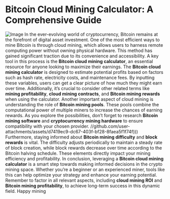 # Bitcoin Cloud Mining Calculator: A Comprehensive Guide

![Image](https://github.com/user-attachments/assets/d7419ec9-dc67-403f-bf28-8faea5f1f74f)
In the ever-evolving world of cryptocurrency, Bitcoin remains at the forefront of digital asset investment. One of the most efficient ways to mine Bitcoin is through cloud mining, which allows users to harness remote computing power without owning physical hardware. This method has gained significant traction due to its convenience and accessibility. A key tool in this process is the **Bitcoin cloud mining calculator**, an essential resource for anyone looking to maximize their earnings.
The **Bitcoin cloud mining calculator** is designed to estimate potential profits based on factors such as hash rate, electricity costs, and maintenance fees. By inputting these variables, users can get a clear picture of how much they might earn over time. Additionally, it’s crucial to consider other related terms like **mining profitability**, **cloud mining contracts**, and **Bitcoin mining rewards** when using the calculator.
Another important aspect of cloud mining is understanding the role of **Bitcoin mining pools**. These pools combine the computational power of multiple miners to increase the chances of earning rewards. As you explore the possibilities, don’t forget to research **Bitcoin mining software** and **cryptocurrency mining hardware** to ensure compatibility with your chosen provider.
 //github.com/user-attachments/assets/d7419ec9-dc67-403f-bf28-8faea5f1f74f)))
Furthermore, staying informed about **Bitcoin mining difficulty** and **block rewards** is vital. The difficulty adjusts periodically to maintain a steady rate of block creation, while block rewards decrease over time according to the Bitcoin halving schedule. These elements directly impact your mining efficiency and profitability.
In conclusion, leveraging a **Bitcoin cloud mining calculator** is a smart step towards making informed decisions in the crypto mining space. Whether you’re a beginner or an experienced miner, tools like this can help optimize your strategy and enhance your earning potential. Remember to factor in all relevant aspects, including **cloud mining ROI** and **Bitcoin mining profitability**, to achieve long-term success in this dynamic field. Happy mining
